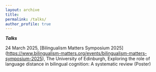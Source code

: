 ```yaml
---
layout: archive
title: 
permalink: /talks/
author_profile: true
---
```


***Talks***

24 March 2025, [Bilingualism Matters Symposium 2025] (https://www.bilingualism-matters.org/events/bilingualism-matters-symposium-2025), The University of Edinburgh, Exploring the role of language distance in bilingual cognition: A systematic review (Poster)
